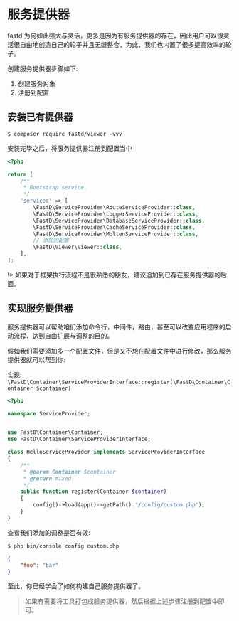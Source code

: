 # 服务提供器

fastd 为何如此强大与灵活，更多是因为有服务提供器的存在，因此用户可以很灵活很自由地创造自己的轮子并且无缝整合，为此，我们也内置了很多提高效率的轮子。

创建服务提供器步骤如下:

1. 创建服务对象
2. 注册到配置

## 安装已有提供器

```shell
$ composer require fastd/viewer -vvv
```

安装完毕之后，将服务提供器注册到配置当中

```php
<?php

return [
    /**
     * Bootstrap service.
     */
    'services' => [
        \FastD\ServiceProvider\RouteServiceProvider::class,
        \FastD\ServiceProvider\LoggerServiceProvider::class,
        \FastD\ServiceProvider\DatabaseServiceProvider::class,
        \FastD\ServiceProvider\CacheServiceProvider::class,
        \FastD\ServiceProvider\MoltenServiceProvider::class,
        // 添加到配置
        \FastD\Viewer\Viewer::class,
    ],
];
```

!> 如果对于框架执行流程不是很熟悉的朋友，建议追加到已存在服务提供器的后面。 

## 实现服务提供器

服务提供器可以帮助咱们添加命令行，中间件，路由，甚至可以改变应用程序的启动流程，达到自由扩展与调整的目的。

假如我们需要添加多一个配置文件，但是又不想在配置文件中进行修改，那么服务提供器就可以帮到你:

实现: `\FastD\Container\ServiceProviderInterface::register(\FastD\Container\Container $container)`

```php
<?php

namespace ServiceProvider;


use FastD\Container\Container;
use FastD\Container\ServiceProviderInterface;

class HelloServiceProvider implements ServiceProviderInterface
{
    /**
     * @param Container $container
     * @return mixed
     */
    public function register(Container $container)
    {
        config()->load(app()->getPath().'/config/custom.php');
    }
}
```

查看我们添加的调整是否有效:

```shell
$ php bin/console config custom.php
```

```json
{
    "foo": "bar"
}
```

至此，你已经学会了如何构建自己服务提供器了。

> 如果有需要将工具打包成服务提供器，然后根据上述步骤注册到配置中即可。
